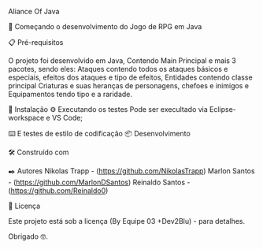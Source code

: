 Aliance Of Java

🚀 Começando o desenvolvimento do Jogo de RPG em Java

📋 Pré-requisitos

O projeto foi desenvolvido em Java, Contendo Main Principal e mais 3 pacotes, sendo eles: 
Ataques contendo todos os ataques básicos e especiais, efeitos dos ataques e tipo de efeitos, 
Entidades contendo classe principal Criaturas  e suas heranças de personagens, chefoes e inimigos e
Equipamentos tendo tipo e a raridade.


🔧 Instalação ⚙️ Executando os testes
Pode ser execultado via Eclipse-workspace e VS Code;


⌨️ E testes de estilo de codificação 📦 Desenvolvimento

🛠️ Construído com 

✒️ Autores
Nikolas Trapp   - (https://github.com/NikolasTrapp)
Marlon Santos   - (https://github.com/MarlonDSantos)
Reinaldo Santos - (https://github.com/Reinaldo0)

📄 Licença

Este projeto está sob a licença (By Equipe 03 +Dev2Blu) - para detalhes.

Obrigado 🤓.

